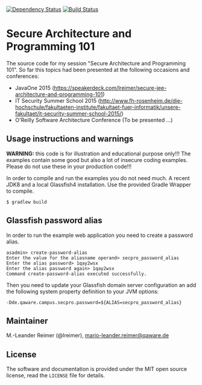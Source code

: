 [![Dependency Status](https://www.versioneye.com/user/projects/57af1de9b56d6b001694ab24/badge.svg?style=flat-square)](https://www.versioneye.com/user/projects/57af1de9b56d6b001694ab24)
[![Build Status](https://travis-ci.org/lreimer/secure-programming-101.svg?branch=master)](https://travis-ci.org/lreimer/secure-programming-101)

# Secure Architecture and Programming 101

The source code for my session "Secure Architecture and Programming 101". So far this topics had been 
presented at the following occasions and conferences:
- JavaOne 2015 
(https://speakerdeck.com/lreimer/secure-jee-architecture-and-programming-101)
- IT Security Summer School 2015 
(http://www.fh-rosenheim.de/die-hochschule/fakultaeten-institute/fakultaet-fuer-informatik/unsere-fakultaet/it-security-summer-school-2015/) 
- O'Reilly Software Architecture Conference
(To be presented ...)


## Usage instructions and warnings

**WARNING:** this code is for illustration and educational purpose only!!! The examples
 contain some good but also a lot of insecure coding examples. Please do not use these
 in your production code!!!

In order to compile and run the examples you do not need much. A recent JDK8 and a local
Glassfish4 installation. Use the provided Gradle Wrapper to compile.
```shell
$ gradlew build
```


## Glassfish password alias

In order to run the example web application you need to create a password alias.
```shell
asadmin> create-password-alias
Enter the value for the aliasname operand> secpro_password_alias
Enter the alias password> 1qay2wsx
Enter the alias password again> 1qay2wsx
Command create-password-alias executed successfully.
```

Then you need to update your Glassfish domain server configuration an add the following
system property definition to your JVM options:
```shell
-Dde.qaware.campus.secpro.password=${ALIAS=secpro_password_alias}
```

## Maintainer

M.-Leander Reimer (@lreimer), <mario-leander.reimer@qaware.de>

## License

The software and documentation is provided under the MIT open source license,
read the `LICENSE` file for details.
